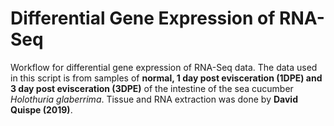 # Differential Gene Expression of RNA-Seq

Workflow for differential gene expression of RNA-Seq data. The data used in this script is from samples of **normal, 1 day post evisceration (1DPE) and 3 day post evisceration (3DPE)** of the intestine of the sea cucumber _Holothuria glaberrima_. Tissue and RNA extraction was done by **David Quispe (2019)**.
